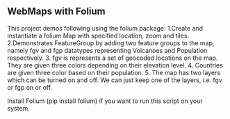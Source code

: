 WebMaps with Folium
-------
This project demos following using the folium package:
  1.Create and instantiate a folium Map with specified location, zoom and tiles.
  2.Demonstrates FeatureGroup by adding two feature groups to the map, namely fgv and
  fgp datatypes representing Volcanoes and Population respectively.
  3. fgv is represents a set of geocoded locations on the map. They are given three colors
  depending on their elevation level.
  4. Countries are given three color based on their population.
  5. The map has two layers which can be turned on and off. We can just keep one of the layers, i.e. fgv or fgp on or off.

Install Folium (pip install folium) if you want to run this script on your system.
